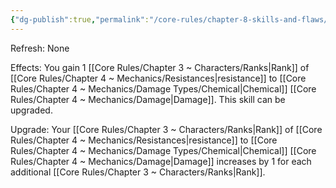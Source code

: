 ```yaml
---
{"dg-publish":true,"permalink":"/core-rules/chapter-8-skills-and-flaws/skill-list/vitality/rank-1/chemical-resistance/"}
---
```


Refresh: None

Effects:
You gain 1 [[Core Rules/Chapter 3 ~ Characters/Ranks\|Rank]] of [[Core Rules/Chapter 4 ~ Mechanics/Resistances\|resistance]] to [[Core Rules/Chapter 4 ~ Mechanics/Damage Types/Chemical\|Chemical]] [[Core Rules/Chapter 4 ~ Mechanics/Damage\|Damage]].
This skill can be upgraded.

Upgrade:
Your [[Core Rules/Chapter 3 ~ Characters/Ranks\|Rank]] of [[Core Rules/Chapter 4 ~ Mechanics/Resistances\|resistance]] to [[Core Rules/Chapter 4 ~ Mechanics/Damage Types/Chemical\|Chemical]] [[Core Rules/Chapter 4 ~ Mechanics/Damage\|Damage]] increases by 1 for each additional [[Core Rules/Chapter 3 ~ Characters/Ranks\|Rank]].
